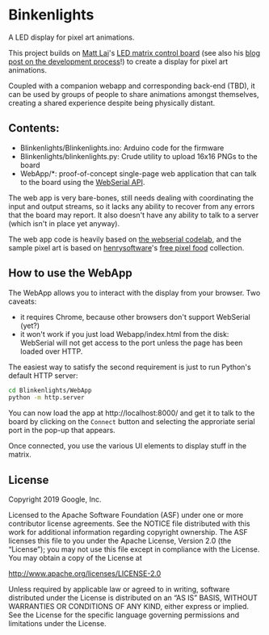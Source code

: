 # Binkenlights

A LED display for pixel art animations.

This project builds on [Matt Lai](https://github.com/matthewlai)'s [LED matrix
control board](https://github.com/matthewlai/ESP32LEDControl) (see also his
[blog post on the development
process](https://dubiouscreations.com/2021/05/04/designing-an-esp32-based-rgb-matrix-driver-and-making-500-of-them/)!)
to create a display for pixel art animations.

Coupled with a companion webapp and corresponding back-end (TBD), it can be used
by groups of people to share animations amongst themselves, creating a shared
experience despite being physically distant.

## Contents:

* Blinkenlights/Blinkenlights.ino: Arduino code for the firmware
* Blinkenlights/blinkenlights.py: Crude utility to upload 16x16 PNGs to the
  board
* WebApp/*: proof-of-concept single-page web application that can talk to the
  board using the [WebSerial API](https://wicg.github.io/serial/).
  
The web app is very bare-bones, still needs dealing with coordinating the input
and output streams, so it lacks any ability to recover from any errors that the
board may report. It also doesn't have any ability to talk to a server (which
isn't in place yet anyway).

The web app code is heavily based on [the webserial
codelab](https://goo.gle/web-serial-codelab), and the sample pixel art is based
on [henrysoftware](https://henrysoftware.itch.io/)'s [free pixel
food](https://henrysoftware.itch.io/pixel-food) collection.


## How to use the WebApp

The WebApp allows you to interact with the display from your browser. Two
caveats:

* it requires Chrome, because other browsers don't support WebSerial (yet?)
* it won't work if you just load Webapp/index.html from the disk: WebSerial will
  not get access to the port unless the page has been loaded over HTTP.

The easiest way to satisfy the second requirement is just to run Python's
default HTTP server:

```sh
cd Blinkenlights/WebApp
python -m http.server
```

You can now load the app at http://localhost:8000/ and get it to talk to the
board by clicking on the `Connect` button and selecting the approriate serial
port in the pop-up that appears.

Once connected, you use the various UI elements to display stuff in the matrix.


## License

Copyright 2019 Google, Inc.

Licensed to the Apache Software Foundation (ASF) under one or more contributor
license agreements. See the NOTICE file distributed with this work for
additional information regarding copyright ownership. The ASF licenses this
file to you under the Apache License, Version 2.0 (the “License”); you may not
use this file except in compliance with the License. You may obtain a copy of
the License at

http://www.apache.org/licenses/LICENSE-2.0

Unless required by applicable law or agreed to in writing, software distributed
under the License is distributed on an “AS IS” BASIS, WITHOUT WARRANTIES OR
CONDITIONS OF ANY KIND, either express or implied. See the License for the
specific language governing permissions and limitations under the License.
